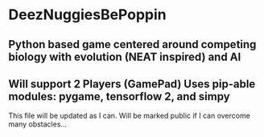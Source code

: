 # DeezNuggiesBePoppin
Python based game centered around competing biology with evolution (NEAT inspired) and AI
----
Will support 2 Players (GamePad)
Uses pip-able modules: pygame, tensorflow 2, and simpy
----
This file will be updated as I can.
Will be marked public if I can overcome many obstacles...
